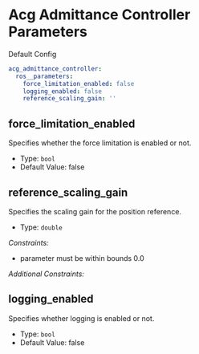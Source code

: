 # Acg Admittance Controller Parameters

Default Config
```yaml
acg_admittance_controller:
  ros__parameters:
    force_limitation_enabled: false
    logging_enabled: false
    reference_scaling_gain: ''

```

## force_limitation_enabled

Specifies whether the force limitation is enabled or not.

* Type: `bool`
* Default Value: false

## reference_scaling_gain

Specifies the scaling gain for the position reference.

* Type: `double`

*Constraints:*
 - parameter must be within bounds 0.0

*Additional Constraints:*



## logging_enabled

Specifies whether logging is enabled or not.

* Type: `bool`
* Default Value: false

